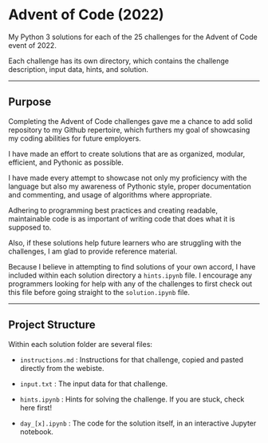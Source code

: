 # Advent of Code (2022)

My Python 3 solutions for each of the 25 challenges for the Advent of Code event of 2022.

Each challenge has its own directory, which contains the challenge description, input data, hints, and solution. 

---

## Purpose

Completing the Advent of Code challenges gave me a chance to add solid repository to my Github repertoire, which furthers my goal of showcasing my coding abilities for future employers. 

I have made an effort to create solutions that are as organized, modular, efficient, and Pythonic as possible.

I have made every attempt to showcase not only my proficiency with the language but also my awareness of Pythonic style, proper documentation and commenting, and usage of algorithms where appropriate.

Adhering to programming best practices and creating readable, maintainable code is as important of writing code that does what it is supposed to.

Also, if these solutions help future learners who are struggling with the challenges, I am glad to provide reference material.

Because I believe in attempting to find solutions of your own accord, I have included within each solution directory a `hints.ipynb` file. I encourage any programmers looking for help with any of the challenges to first check out this file before going straight to the `solution.ipynb` file.

---

## Project Structure

Within each solution folder are several files:

- `instructions.md` : Instructions for that challenge, copied and pasted directly from the webiste.

- `input.txt` : The input data for that challenge.

- `hints.ipynb` : Hints for solving the challenge. If you are stuck, check here first!

- `day_[x].ipynb` : The code for the solution itself, in an interactive Jupyter notebook. 
